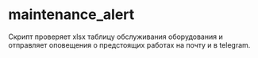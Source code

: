 # maintenance_alert
Скрипт проверяет xlsx таблицу обслуживания оборудования и отправляет оповещения о предстоящих работах на почту и в telegram.
